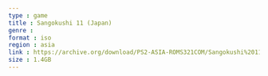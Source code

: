 ```yaml
---
type : game
title : Sangokushi 11 (Japan)
genre : 
format : iso
region : asia
link : https://archive.org/download/PS2-ASIA-ROMS321COM/Sangokushi%2011%20%28Japan%29.7z
size : 1.4GB
---
```


